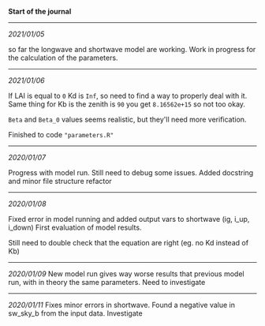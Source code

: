**Start of the journal**

________________
*2021/01/05*

so far the longwave and shortwave model are working.
Work in progress for the calculation of the parameters.

________________
*2021/01/06*

If LAI is equal to `0` Kd is `Inf`, so need to find a way to properly deal with it.  
Same thing for Kb is the zenith is `90` you get `8.16562e+15` so not too okay.

`Beta` and `Beta_0` values seems realistic, but they'll need more verification.

Finished to code `"parameters.R"` 

----------------
*2020/01/07*

Progress with model run. Still need to debug some issues.
Added docstring and minor file structure refactor

-----------
*2020/01/08*

Fixed error in model running and added output vars to shortwave (ig, i_up, i_down)
First evaluation of model results.

Still need to double check that the equation are right (eg. no Kd instead of Kb)

----------------
*2020/01/09*
New model run gives way worse results that previous model run, with in theory the same parameters.
Need to investigate

--------------
*2020/01/11*
Fixes minor errors in shortwave.
Found a negative value in sw_sky_b from the input data. Investigate
